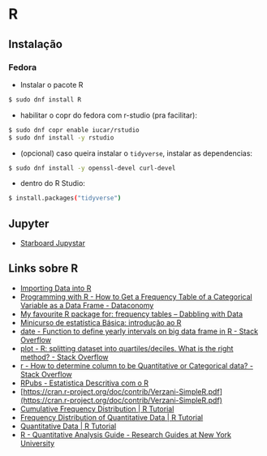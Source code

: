 # R

## Instalação

### Fedora

- Instalar o pacote R

```bash
$ sudo dnf install R
```

- habilitar o copr do fedora com r-studio (pra facilitar):

```bash
$ sudo dnf copr enable iucar/rstudio
$ sudo dnf install -y rstudio 
```

- (opcional) caso queira instalar o `tidyverse`, instalar as dependencias:

```bash
$ sudo dnf install -y openssl-devel curl-devel 
```
 
- dentro do R Studio:

```bash
$ install.packages("tidyverse")
```

## Jupyter

- [Starboard Jupystar](https://starboard.gg/jupystar)

## Links sobre R

- [Importing Data into R](https://www.dummies.com/programming/r/importing-data-into-r/)
- [Programming with R - How to Get a Frequency Table of a Categorical Variable as a Data Frame - Dataconomy](https://dataconomy.com/2017/03/programming-r-frequency-table/)
- [My favourite R package for: frequency tables – Dabbling with Data](https://dabblingwithdata.wordpress.com/2017/12/20/my-favourite-r-package-for-frequency-tables/)
- [‎Minicurso de estatística Básica: introdução ao R](http://www.uft.edu.br/engambiental/prof/catalunha/arquivos/r/r_bruno.pdf)
- [date - Function to define yearly intervals on big data frame in R - Stack Overflow](https://stackoverflow.com/questions/22159554/function-to-define-yearly-intervals-on-big-data-frame-in-r)
- [plot - R: splitting dataset into quartiles/deciles. What is the right method? - Stack Overflow](https://stackoverflow.com/questions/26273892/r-splitting-dataset-into-quartiles-deciles-what-is-the-right-method/26275749)
- [r - How to determine column to be Quantitative or Categorical data? - Stack Overflow](https://stackoverflow.com/questions/21809192/how-to-determine-column-to-be-quantitative-or-categorical-data)
- [RPubs - Estatistica Descritiva com o R](https://rpubs.com/henriquealvarenga/350498)
- [https://cran.r-project.org/doc/contrib/Verzani-SimpleR.pdf](https://cran.r-project.org/doc/contrib/Verzani-SimpleR.pdf)
- [Cumulative Frequency Distribution | R Tutorial](http://www.r-tutor.com/elementary-statistics/quantitative-data/cumulative-frequency-distribution)
- [Frequency Distribution of Quantitative Data | R Tutorial](https://www.r-tutor.com/elementary-statistics/quantitative-data/frequency-distribution-quantitative-data)
- [Quantitative Data | R Tutorial](http://www.r-tutor.com/elementary-statistics/quantitative-data)
- [R - Quantitative Analysis Guide - Research Guides at New York University](https://guides.nyu.edu/r)

